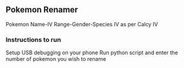 ## Pokemon Renamer
Pokemon Name-IV Range-Gender-Species IV as per Calcy IV

### Instructions to run
Setup USB debugging on your phone
Run python script and enter the number of pokemon you wish to rename
